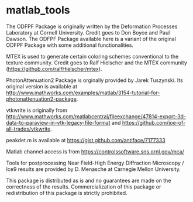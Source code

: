 matlab_tools
============
The ODFPF Package is originally written by the Deformation Processes Laboratory at Cornell University. Credit goes to Don Boyce and Paul Dawson. The ODFPF Package available here is a variant of the original ODFPF Package with some additional functionalities. 

MTEX is used to generate certain coloring schemes conventional to the texture community. Credit goes to Ralf Hielscher and the MTEX community (https://github.com/ralfHielscher/mtex).

PhotonAttenuation2 Package is orginally provided by Jarek Tuszynski. Its original version is available at http://www.mathworks.com/examples/matlab/3154-tutorial-for-photonattenuation2-package.

vtkwrite is originally from http://www.mathworks.com/matlabcentral/fileexchange/47814-export-3d-data-to-paraview-in-vtk-legacy-file-format and https://github.com/joe-of-all-trades/vtkwrite.

peakdet.m is available at https://gist.github.com/antiface/7177333

Matlab channel access is from https://controlssoftware.sns.ornl.gov/mca/

Tools for postprocessing Near Field-High Energy Diffraction Microscopy / Ice9 results are provided by D. Menasche at Carnegie Mellon University.

This package is distributed as is and no guarantees are made on the correctness of the results. Commercialization of this package or redistribution of this package is strictly prohibited.
